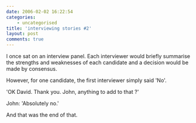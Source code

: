 ```yaml
---
date: 2006-02-02 16:22:54
categories:
    - uncategorised
title: 'interviewing stories #2'
layout: post
comments: true
---
```

I once sat on an interview panel. Each interviewer would briefly
summarise the strengths and weaknesses of each candidate and a decision
would be made by consensus.

However, for one candidate, the first interviewer simply said 'No'.

'OK David. Thank you. John, anything to add to that ?'

John: 'Absolutely no.'

And that was the end of that.
